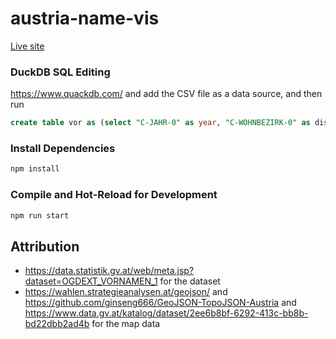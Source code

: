# austria-name-vis

[Live site](https://stefnotch.github.io/austria-name-vis/)

### DuckDB SQL Editing

https://www.quackdb.com/ and add the CSV file as a data source, and then run

```sql
create table vor as (select "C-JAHR-0" as year, "C-WOHNBEZIRK-0" as district, "C-GESCHLECHT-0" as gender, "F-VORNAME_NORMALISIERT" as name, "F-ANZAHL_LGEB" as c from 'OGDEXT_VORNAMEN_1.csv');
```

### Install Dependencies

```sh
npm install
```

### Compile and Hot-Reload for Development

```sh
npm run start
```



## Attribution

- https://data.statistik.gv.at/web/meta.jsp?dataset=OGDEXT_VORNAMEN_1 for the dataset
- https://wahlen.strategieanalysen.at/geojson/ and https://github.com/ginseng666/GeoJSON-TopoJSON-Austria and https://www.data.gv.at/katalog/dataset/2ee6b8bf-6292-413c-bb8b-bd22dbb2ad4b for the map data

